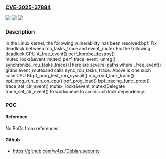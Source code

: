 ### [CVE-2025-37884](https://cve.mitre.org/cgi-bin/cvename.cgi?name=CVE-2025-37884)
![](https://img.shields.io/static/v1?label=Product&message=Linux&color=blue)
![](https://img.shields.io/static/v1?label=Version&message=1da177e4c3f41524e886b7f1b8a0c1fc7321cac2%3C%20255cbc9db7067a83713fd2f4b31034ddd266549a%20&color=brighgreen)
![](https://img.shields.io/static/v1?label=Vulnerability&message=n%2Fa&color=brighgreen)

### Description

In the Linux kernel, the following vulnerability has been resolved:bpf: Fix deadlock between rcu_tasks_trace and event_mutex.Fix the following deadlock:CPU A_free_event()  perf_kprobe_destroy()    mutex_lock(&event_mutex)      perf_trace_event_unreg()        synchronize_rcu_tasks_trace()There are several paths where _free_event() grabs event_mutexand calls sync_rcu_tasks_trace. Above is one such case.CPU Bbpf_prog_test_run_syscall()  rcu_read_lock_trace()    bpf_prog_run_pin_on_cpu()      bpf_prog_load()        bpf_tracing_func_proto()          trace_set_clr_event()            mutex_lock(&event_mutex)Delegate trace_set_clr_event() to workqueue to avoidsuch lock dependency.

### POC

#### Reference
No PoCs from references.

#### Github
- https://github.com/w4zu/Debian_security

